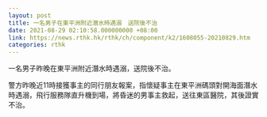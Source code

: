```yaml
---
layout: post
title: 一名男子在東平洲附近潛水時遇溺　送院後不治
date: 2021-08-29 02:10:58.000000000 +08:00
link: https://news.rthk.hk/rthk/ch/component/k2/1608055-20210829.htm
categories: rthk
---
```


一名男子昨晚在東平洲附近潛水時遇溺，送院後不治。

警方昨晚近11時接獲事主的同行朋友報案，指懷疑事主在東平洲碼頭對開海面潛水時遇溺，飛行服務隊直升機到場，將昏迷的男事主救起，送往東區醫院，其後證實不治。
